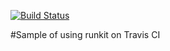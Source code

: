 [![Build Status](https://travis-ci.org/suzuki86/sample-of-using-runkit-on-travisci.svg?branch=master)](https://travis-ci.org/suzuki86/sample-of-using-runkit-on-travisci)

#Sample of using runkit on Travis CI
